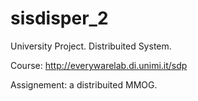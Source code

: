 # sisdisper_2
University Project. Distribuited System.

Course: http://everywarelab.di.unimi.it/sdp

Assignement: a distribuited MMOG.
